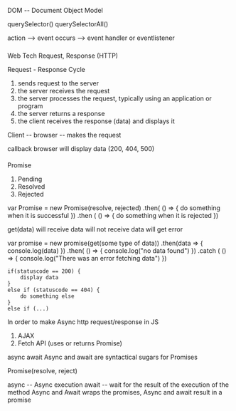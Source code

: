 DOM -- Document Object Model

querySelector()
querySelectorAll()

action --> event occurs --> event handler or eventlistener

#####

Web Tech
Request, Response (HTTP)

Request - Response Cycle

1. sends request to the server
2. the server receives the request
3. the server processes the request, typically using an application or program
4. the server returns a response
5. the client receives the response (data) and displays it

Client -- browser -- makes the request

callback
browser will display data (200, 404, 500)

####

Promise

1. Pending
2. Resolved
3. Rejected

var Promise = new Promise(resolve, rejected)
.then( () => {
do something when it is successful
})
.then ( () => {
do something when it is rejected
})

get(data)
will receive data
will not receive data
will get error

var promise = new promise(get(some type of data))
.then(data => {
console.log(data)
})
.then( () => {
console.log("no data found")
})
.catch ( () => {
console.log("There was an error fetching data")
})

    if(statuscode == 200) {
        display data
    }
    else if (statuscode == 404) {
        do something else
    }
    else if (...)

In order to make Async http request/response in JS

1. AJAX
2. Fetch API (uses or returns Promise)

async await
Async and await are syntactical sugars for Promises

Promise(resolve, reject)

async -- Async execution
await -- wait for the result of the execution of the method
Async and Await wraps the promises, Async and await result in a promise
